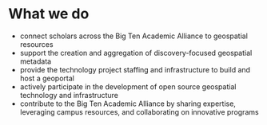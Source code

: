 # What we do

* connect scholars across the Big Ten Academic Alliance to geospatial resources
* support the creation and aggregation of discovery-focused geospatial metadata
* provide the technology project staffing and infrastructure to build and host a geoportal
* actively participate in the development of open source geospatial technology and infrastructure
* contribute to the Big Ten Academic Alliance by sharing expertise, leveraging campus resources, and collaborating on innovative programs